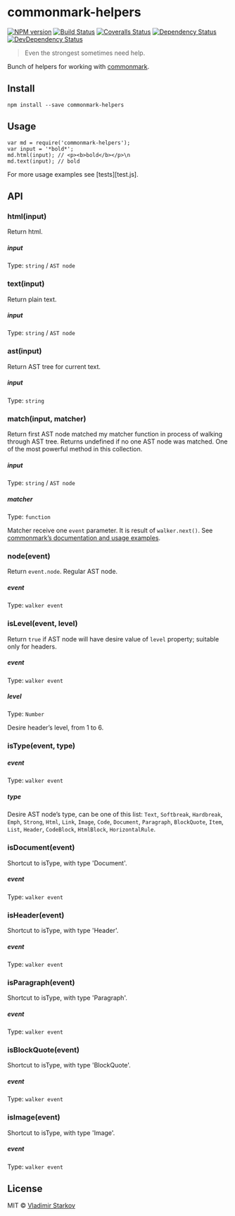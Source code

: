 # commonmark-helpers

[![NPM version][npm-image]][npm-url]
[![Build Status][travis-image]][travis-url]
[![Coveralls Status][coveralls-image]][coveralls-url]
[![Dependency Status][depstat-image]][depstat-url]
[![DevDependency Status][depstat-dev-image]][depstat-dev-url]

> Even the strongest sometimes need help.

Bunch of helpers for working with [commonmark][commonmark-readme].

[commonmark-readme]: https://github.com/jgm/commonmark.js#readme

## Install

```
npm install --save commonmark-helpers
```

## Usage

```
var md = require('commonmark-helpers');
var input = '*bold*';
md.html(input); // <p><b>bold</b></p>\n
md.text(input); // bold
```

For more usage examples see [tests][test.js].

## API

### html(input)

Return html.

##### input

Type: `string` / `AST node`


### text(input)

Return plain text.

##### input

Type: `string` / `AST node`

### ast(input)

Return AST tree for current text.

##### input

Type: `string`

### match(input, matcher)

Return first AST node matched my matcher function in process of walking through AST tree. Returns undefined if no one AST node was matched. One of the most powerful method in this collection.

##### input

Type: `string` / `AST node`

##### matcher

Type: `function`

Matcher receive one `event` parameter. It is result of `walker.next()`. See [commonmark’s documentation and usage examples][commonmark].

[commonmark]: https://github.com/jgm/commonmark.js#usage


### node(event)

Return `event.node`. Regular AST node.

##### event

Type: `walker event`

### isLevel(event, level)

Return `true` if AST node will have desire value of `level` property; suitable only for headers.

##### event

Type: `walker event`

##### level

Type: `Number`

Desire header’s level, from 1 to 6.

### isType(event, type)

##### event

Type: `walker event`

##### type

Desire AST node’s type, can be one of this list: `Text`, `Softbreak`, `Hardbreak`, `Emph`, `Strong`, `Html`, `Link`, `Image`, `Code`, `Document`, `Paragraph`, `BlockQuote`, `Item`, `List`, `Header`, `CodeBlock`, `HtmlBlock`, `HorizontalRule`.

### isDocument(event)

Shortcut to isType, with type 'Document'.

##### event

Type: `walker event`

### isHeader(event)

Shortcut to isType, with type 'Header'.

##### event

Type: `walker event`

### isParagraph(event)

Shortcut to isType, with type 'Paragraph'.

##### event

Type: `walker event`

### isBlockQuote(event)

Shortcut to isType, with type 'BlockQuote'.

##### event

Type: `walker event`

### isImage(event)

Shortcut to isType, with type 'Image'.

##### event

Type: `walker event`




## License

MIT © [Vladimir Starkov](https://iamstarkov.com/)

[npm-url]: https://npmjs.org/package/commonmark-helpers
[npm-image]: http://img.shields.io/npm/v/commonmark-helpers.svg

[travis-url]: https://travis-ci.org/iamstarkov/commonmark-helpers
[travis-image]: http://img.shields.io/travis/iamstarkov/commonmark-helpers.svg

[coveralls-url]: https://coveralls.io/r/iamstarkov/commonmark-helpers
[coveralls-image]: http://img.shields.io/coveralls/iamstarkov/commonmark-helpers.svg

[depstat-url]: https://david-dm.org/iamstarkov/commonmark-helpers
[depstat-image]: https://david-dm.org/iamstarkov/commonmark-helpers.svg

[depstat-dev-url]: https://david-dm.org/iamstarkov/commonmark-helpers
[depstat-dev-image]: https://david-dm.org/iamstarkov/commonmark-helpers/dev-status.svg
